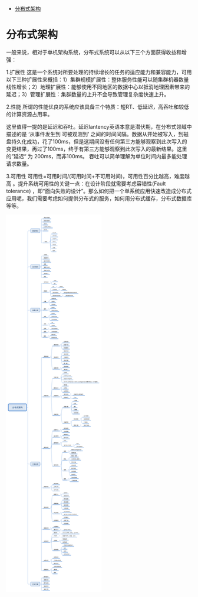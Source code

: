 <!-- GFM-TOC -->
* [分布式架构](#分布式架构)
<!-- GFM-TOC -->

# 分布式架构

一般来说，相对于单机架构系统，分布式系统可以从以下三个方面获得收益和增强：

1.扩展性
这是一个系统对所要处理的持续增长的任务的适应能力和兼容能力，可用以下三种扩展性来概括：1）集群规模扩展性：整体服务性能可以随集群机器数量线性增长；2）地理扩展性：能够使用不同地区的数据中心以抵消地理因素带来的延迟；3）管理扩展性：集群数量的上升不会导致管理复杂度快速上升。

2.性能
所谓的性能优良的系统应该具备三个特质：短RT、低延迟，高吞吐和较低的计算资源占用率。

这里值得一提的是延迟和吞吐。延迟lantency英语本意是潜伏期，在分布式领域中描述的是 ‘从事件发生到 可被观测到’ 之间的时间间隔。数据从开始被写入，到磁盘持久化成功，花了100ms，但是这期间没有任何第三方能够观察到此次写入的变更结果，再过了100ms，终于有第三方能够观察到此次写入的最新结果。这里的”延迟“ 为  200ms，而非100ms。 吞吐可以简单理解为单位时间内最多能处理请求数量。 

3.可用性
可用性=可用时间/(可用时间+不可用时间)，可用性百分比越高，难度越高 。提升系统可用性的关键一点：在设计阶段就需要考虑容错性(Fault  tolerance) ，即“面向失败的设计”。那么如何把一个单系统应用快速改造成分布式应用呢，我们需要考虑如何提供分布式的服务，如何用分布式缓存，分布式数据库等等。

![](../../assets/cs-note/distribute/mk-2020-07-12-15-31-00.png)